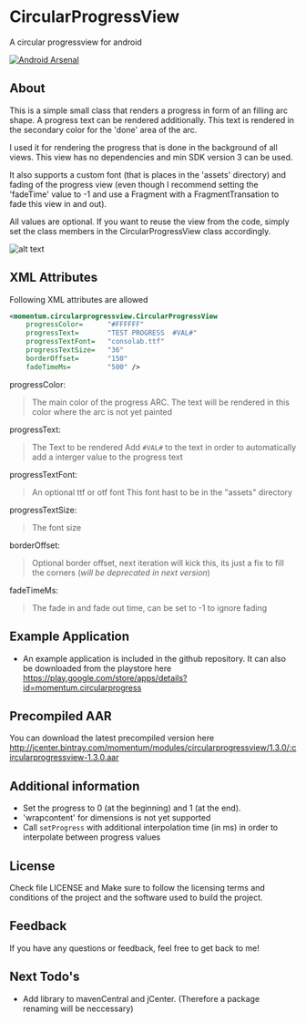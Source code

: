 # CircularProgressView

A circular progressview for android

[![Android Arsenal](https://img.shields.io/badge/Android%20Arsenal-CircularProgressView-brightgreen.svg?style=flat)](http://android-arsenal.com/details/1/1815)

## About

This is a simple small class that renders a progress in form of an filling arc shape.
A progress text can be rendered additionally. This text is rendered in the secondary color for the 'done' area of the arc.

I used it for rendering the progress that is done in the background of all views. This view has no dependencies and min SDK version 3 can be used.

It also supports a custom font (that is places in the 'assets' directory) and fading of the progress view (even though I recommend setting the 'fadeTime' value to -1 and use a Fragment with a FragmentTransation to fade this view in and out).

All values are optional. If you want to reuse the view from the code, simply set the class members in the CircularProgressView class accordingly.


![alt text](https://github.com/momentumlab/CircularProgressView/blob/master/demo.gif "Example")

## XML Attributes

Following XML attributes are allowed

```xml
<momentum.circularprogressview.CircularProgressView
	progressColor=		"#FFFFFF"
	progressText=		"TEST PROGRESS  #VAL#"
	progressTextFont=	"consolab.ttf"
	progressTextSize=	"36"
	borderOffset=		"150"
	fadeTimeMs=			"500" />
```

progressColor:
> The main color of the progress ARC.
> The text will be rendered in this color where
> the arc is not yet painted

progressText:
> The Text to be rendered
> Add `#VAL#` to the text in order to automatically add a interger value to the progress text

progressTextFont:
> An optional ttf or otf font
> This font hast to be in the "assets" directory

progressTextSize:
> The font size

borderOffset:
> Optional border offset, next iteration will kick this,
> its just a fix to fill the corners (*will be deprecated in next version*)

fadeTimeMs:
> The fade in and fade out time, can be set to -1 to ignore fading

## Example Application
* An example application is included in the github repository. It can also be downloaded from the playstore here https://play.google.com/store/apps/details?id=momentum.circularprogress

## Precompiled AAR
You can download the latest precompiled version here http://jcenter.bintray.com/momentum/modules/circularprogressview/1.3.0/:circularprogressview-1.3.0.aar


## Additional information
* Set the progress to 0 (at the beginning) and 1 (at the end).
* 'wrapcontent' for dimensions is not yet supported
* Call `setProgress` with additional interpolation time (in ms) in order to interpolate between progress values

## License
Check file LICENSE and Make sure to follow the licensing terms and conditions of the project and the software used to build the project.

## Feedback
If you have any questions or feedback, feel free to get back to me!

## Next Todo's
* Add library to mavenCentral and jCenter. (Therefore a package renaming will be neccessary)